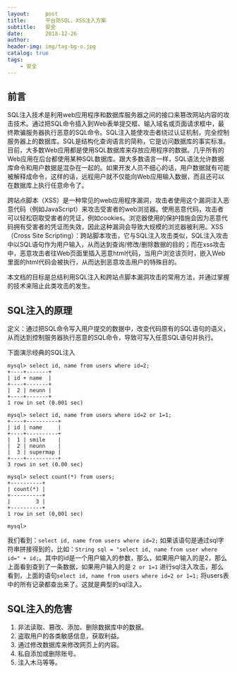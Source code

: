 ```yaml
---
layout:     post
title:      平台防SQL、XSS注入方案
subtitle:   安全
date:       2018-12-26
author:     
header-img: img/tag-bg-o.jpg
catalog: true
tags:
    - 安全
---
```


## 前言

SQL注入技术是利用web应用程序和数据库服务器之间的接口来篡改网站内容的攻击技术。通过把SQL命令插入到Web表单提交框、输入域名或页面请求框中，最终欺骗服务器执行恶意的SQL命令。SQL注入能使攻击者绕过认证机制，完全控制服务器上的数据库。SQL是结构化查询语言的简称，它是访问数据库的事实标准。目前，大多数Web应用都是使用SQL数据库来存放应用程序的数据。几乎所有的Web应用在后台都使用某种SQL数据库。跟大多数语言一样，SQL语法允许数据库命令和用户数据是混杂在一起的。如果开发人员不细心的话，用户数据就有可能被解释成命令，这样的话，远程用户就不仅能向Web应用输入数据，而且还可以在数据库上执行任意命令了。

跨站点脚本（XSS）是一种常见的web应用程序漏洞，攻击者使用这个漏洞注入恶意代码（例如JavaScript）来攻击受害者的web浏览器。使用恶意代码，攻击者可以轻松窃取受害者的凭证，例如cookies。浏览器使用的保护措施会因为恶意代码拥有受害者的凭证而失效，因此这种漏洞会导致大规模的浏览器被利用。XSS（Cross Site Scripting）：跨站脚本攻击，它与SQL注入攻击类似，SQL注入攻击中以SQL语句作为用户输入，从而达到查询/修改/删除数据的目的；而在xss攻击中，恶意攻击者往Web页面里插入恶意html代码，当用户浏览该页时，嵌入Web里面的html代码会被执行，从而达到恶意攻击用户的特殊目的。

本文档的目标是总结利用SQL注入和跨站点脚本漏洞攻击的常用方法，并通过掌握的技术来阻止此类攻击的发生。

## SQL注入的原理

定义：通过把SQL命令写入用户提交的数据中，改变代码原有的SQL语句的语义，从而达到控制服务器执行恶意的SQL命令，导致可写入任意SQL语句并执行。

下面演示经典的SQL注入

```
mysql> select id, name from users where id=2;
+----+-------+
| id + name  |
+----+-------+
|  2 | neunn |
+----+-------+
1 row in set (0.001 sec)

mysql> select id, name from users where id=2 or 1=1;
+----+----------+
| id | name     |
+----+----------+
|  1 | smile    |
|  2 | neunn    |
|  3 | supermap |
+----+----------+
3 rows in set (0.00 sec)

mysql> select count(*) from users;
+----------+
| count(*) |
+----------+
|        3 |
+----------+
1 row in set (0,001 sec)

mysql>
```
我们看到：```select id, name from users where id=2;```
如果该语句是通过sql字符串拼接得到的，比如：```String sql = "select id, name from user where id=" + id;```。其中的id是一个用户输入的参数，那么，如果用户输入的是2，那么上面看到查到了一条数据，如果用户输入的是 ```2 or 1=1``` 进行sql注入攻击，那么看到，上面的语句```select id, name from users where id=2 or 1=1;``` 将users表中的所有记录都查出来了。这就是典型的sql注入。


## SQL注入的危害

1. 非法读取、篡改、添加、删除数据库中的数据。
2. 盗取用户的各类敏感信息，获取利益。
3. 通过修改数据库来修改网页上的内容。
4. 私自添加或删除账号。
5. 注入木马等等。


